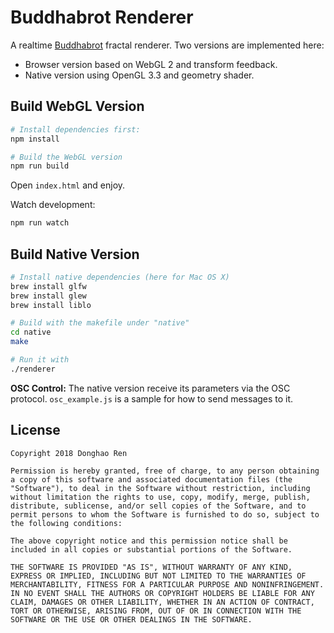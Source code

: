 Buddhabrot Renderer
====

A realtime [Buddhabrot](https://en.wikipedia.org/wiki/Buddhabrot) fractal renderer. Two versions are implemented here:

- Browser version based on WebGL 2 and transform feedback.
- Native version using OpenGL 3.3 and geometry shader.

Build WebGL Version
----

```bash
# Install dependencies first:
npm install

# Build the WebGL version
npm run build
```

Open `index.html` and enjoy.

Watch development:

```bash
npm run watch
```

Build Native Version
----

```bash
# Install native dependencies (here for Mac OS X)
brew install glfw
brew install glew
brew install liblo

# Build with the makefile under "native"
cd native
make

# Run it with
./renderer
```

**OSC Control:** The native version receive its parameters via the OSC protocol.
`osc_example.js` is a sample for how to send messages to it.

License
----

```
Copyright 2018 Donghao Ren

Permission is hereby granted, free of charge, to any person obtaining a copy of this software and associated documentation files (the "Software"), to deal in the Software without restriction, including without limitation the rights to use, copy, modify, merge, publish, distribute, sublicense, and/or sell copies of the Software, and to permit persons to whom the Software is furnished to do so, subject to the following conditions:

The above copyright notice and this permission notice shall be included in all copies or substantial portions of the Software.

THE SOFTWARE IS PROVIDED "AS IS", WITHOUT WARRANTY OF ANY KIND, EXPRESS OR IMPLIED, INCLUDING BUT NOT LIMITED TO THE WARRANTIES OF MERCHANTABILITY, FITNESS FOR A PARTICULAR PURPOSE AND NONINFRINGEMENT. IN NO EVENT SHALL THE AUTHORS OR COPYRIGHT HOLDERS BE LIABLE FOR ANY CLAIM, DAMAGES OR OTHER LIABILITY, WHETHER IN AN ACTION OF CONTRACT, TORT OR OTHERWISE, ARISING FROM, OUT OF OR IN CONNECTION WITH THE SOFTWARE OR THE USE OR OTHER DEALINGS IN THE SOFTWARE.
```